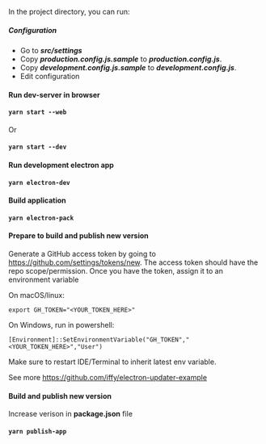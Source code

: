 In the project directory, you can run:

##### Configuration

- Go to ***src/settings***
- Copy ***production.config.js.sample*** to ***production.config.js***.
- Copy ***development.config.js.sample*** to ***development.config.js***.
- Edit configuration

#### Run dev-server in browser

#### `yarn start --web`

Or

#### `yarn start --dev`

#### Run development electron app

#### `yarn electron-dev`

#### Build application

#### `yarn electron-pack`

#### Prepare to build and publish new version

Generate a GitHub access token by going to https://github.com/settings/tokens/new. The access token should have the repo scope/permission. Once you have the token, assign it to an environment variable

On macOS/linux:

    export GH_TOKEN="<YOUR_TOKEN_HERE>"

On Windows, run in powershell:

    [Environment]::SetEnvironmentVariable("GH_TOKEN","<YOUR_TOKEN_HERE>","User")
 
Make sure to restart IDE/Terminal to inherit latest env variable.

See more https://github.com/iffy/electron-updater-example

#### Build and publish new version

Increase verison in **package.json** file

#### `yarn publish-app`
